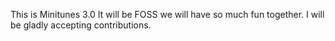 This is Minitunes 3.0 It will be FOSS we will have so much fun together. I will be gladly accepting contributions. 
